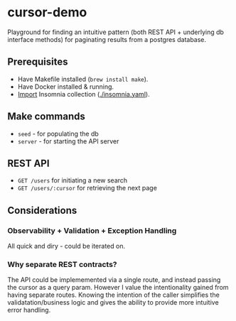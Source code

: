 # cursor-demo

Playground for finding an intuitive pattern (both REST API + underlying db interface methods) for paginating results from a postgres database.


## Prerequisites

* Have Makefile installed (`brew install make`).
* Have Docker installed & running.
* [Import](https://docs.insomnia.rest/insomnia/import-export-data#import-data) Insomnia collection ([./insomnia.yaml]()).

## Make commands

* `seed` - for populating the db
* `server` - for starting the API server

## REST API

* `GET /users` for initiating a new search
* `GET /users/:cursor` for retrieving the next page

## Considerations

### Observability + Validation + Exception Handling
All quick and diry - could be iterated on.

### Why separate REST contracts?
The API could be implememented via a single route, and instead passing the cursor as a query param. However I value the intentionality gained from having separate routes. Knowing the intention of the caller simplifies the validatation/business logic and gives the ability to provide more intuitive error handling.


